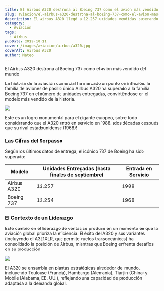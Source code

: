 ```yaml
---
title: El Airbus A320 destrona al Boeing 737 como el avión más vendido del mundo
slug: aviacion/el-airbus-a320-destrona-al-boeing-737-como-el-avion-mas-vendido-del-mundo 
description: El Airbus A320 llegó a 12.257 unidades vendidas superando las 12.254 de los Boeing 737.
category:
  - Aviación
tags:
  - Airbus
pubDate: 2025-10-21
cover: /images/aviacion/airbus/a320.jpg
coverAlt: Airbus A320
author: Mateo
---
```


El Airbus A320 destrona al Boeing 737 como el avión más vendido del mundo 

La historia de la aviación comercial ha marcado un punto de inflexión: la familia de aviones de pasillo único Airbus A320 ha superado a la familia Boeing 737 en el número de unidades entregadas, convirtiéndose en el modelo más vendido de la historia.

![](/images/aviacion/airbus/airbus-boeing.jpg)

Este es un logro monumental para el gigante europeo, sobre todo considerando que el A320 entró en servicio en 1988, ¡dos décadas después que su rival estadounidense (1968)!

### Las Cifras del Sorpasso

Según los últimos datos de entrega, el icónico 737 de Boeing ha sido superado:

| Modelo      | Unidades Entregadas (hasta finales de septiembre) | Entrada en Servicio |
| ----------- | ------------------------------------------------- | ------------------- |
| Airbus A320 | 12.257                                            | 1988                |
| Boeing 737  | 12.254                                            | 1968                |

### El Contexto de un Liderazgo

Este cambio en el liderazgo de ventas se produce en un momento en que la aviación global prioriza la eficiencia. El éxito del A320 y sus variantes (incluyendo el A321XLR, que permite vuelos transoceánicos) ha consolidado la posición de Airbus, mientras que Boeing enfrenta desafíos en su producción.

![](</images/aviacion/airbus/fabrica airbus alabama.jpeg>)

El A320 se ensambla en plantas estratégicas alrededor del mundo, incluyendo Toulouse (Francia), Hamburgo (Alemania), Tianjin (China) y Mobile (Alabama, EE. UU.), reflejando una capacidad de producción adaptada a la demanda global.
